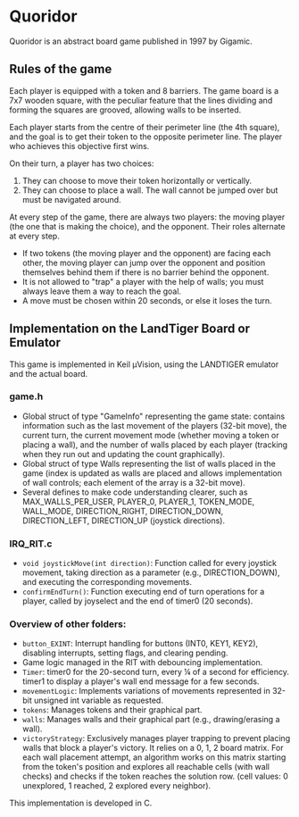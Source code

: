 # Quoridor

Quoridor is an abstract board game published in 1997 by Gigamic.

## Rules of the game

Each player is equipped with a token and 8 barriers. The game board is a 7x7 wooden square, with the peculiar feature that the lines dividing and forming the squares are grooved, allowing walls to be inserted.

Each player starts from the centre of their perimeter line (the 4th square), and the goal is to get their token to the opposite perimeter line. The player who achieves this objective first wins.

On their turn, a player has two choices:
1. They can choose to move their token horizontally or vertically.
2. They can choose to place a wall. The wall cannot be jumped over but must be navigated around.

At every step of the game, there are always two players: the moving player (the one that is making the choice), and the opponent. Their roles alternate at every step.
- If two tokens (the moving player and the opponent) are facing each other, the moving player can jump over the opponent and position themselves behind them if there is no barrier behind the opponent.
- It is not allowed to "trap" a player with the help of walls; you must always leave them a way to reach the goal.
- A move must be chosen within 20 seconds, or else it loses the turn.

## Implementation on the LandTiger Board or Emulator

This game is implemented in Keil µVision, using the LANDTIGER emulator and the actual board.

### game.h

- Global struct of type "GameInfo" representing the game state: contains information such as the last movement of the players (32-bit move), the current turn, the current movement mode (whether moving a token or placing a wall), and the number of walls placed by each player (tracking when they run out and updating the count graphically).
- Global struct of type Walls representing the list of walls placed in the game (index is updated as walls are placed and allows implementation of wall controls; each element of the array is a 32-bit move).
- Several defines to make code understanding clearer, such as MAX_WALLS_PER_USER, PLAYER_0, PLAYER_1, TOKEN_MODE, WALL_MODE, DIRECTION_RIGHT, DIRECTION_DOWN, DIRECTION_LEFT, DIRECTION_UP (joystick directions).

### IRQ_RIT.c

- `void joystickMove(int direction)`: Function called for every joystick movement, taking direction as a parameter (e.g., DIRECTION_DOWN), and executing the corresponding movements.
- `confirmEndTurn()`: Function executing end of turn operations for a player, called by joyselect and the end of timer0 (20 seconds).

### Overview of other folders:

- `button_EXINT`: Interrupt handling for buttons (INT0, KEY1, KEY2), disabling interrupts, setting flags, and clearing pending.
- Game logic managed in the RIT with debouncing implementation.
- `Timer`: timer0 for the 20-second turn, every ¼ of a second for efficiency. timer1 to display a player's wall end message for a few seconds.
- `movementLogic`: Implements variations of movements represented in 32-bit unsigned int variable as requested.
- `tokens`: Manages tokens and their graphical part.
- `walls`: Manages walls and their graphical part (e.g., drawing/erasing a wall).
- `victoryStrategy`: Exclusively manages player trapping to prevent placing walls that block a player's victory. It relies on a 0, 1, 2 board matrix. For each wall placement attempt, an algorithm works on this matrix starting from the token's position and explores all reachable cells (with wall checks) and checks if the token reaches the solution row. (cell values: 0 unexplored, 1 reached, 2 explored every neighbor).

This implementation is developed in C.
